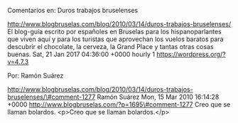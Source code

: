 Comentarios en: Duros trabajos bruselenses

http://www.blogbruselas.com/blog/2010/03/14/duros-trabajos-bruselenses/
El blog-guía escrito por españoles en Bruselas para los hispanoparlantes
que viven aquí y para los turistas que aprovechan los vuelos baratos
para descubrir el chocolate, la cerveza, la Grand Place y tantas otras
cosas buenas. Sat, 21 Jan 2017 04:36:00 +0000 hourly 1
https://wordpress.org/?v=4.7.3

Por: Ramón Suárez

http://www.blogbruselas.com/blog/2010/03/14/duros-trabajos-bruselenses/\#comment-1277
Ramón Suárez Mon, 15 Mar 2010 16:14:28 +0000
http://www.blogbruselas.com/?p=1695\#comment-1277 Creo que se llaman
bolardos. \<p\>Creo que se llaman bolardos.\</p\>

